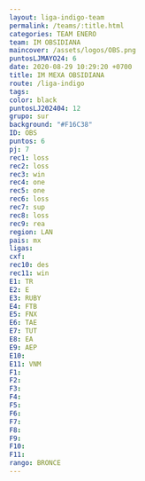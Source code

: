 ```yaml
---
layout: liga-indigo-team
permalink: /teams/:title.html
categories: TEAM ENERO
team: IM OBSIDIANA
maincover: /assets/logos/OBS.png
puntosLJMAYO24: 6
date: 2020-08-29 10:29:20 +0700
title: IM MEXA OBSIDIANA
route: /liga-indigo
tags: 
color: black
puntosLJ202404: 12
grupo: sur
background: "#F16C38"
ID: OBS
puntos: 6
pj: 7
rec1: loss
rec2: loss
rec3: win
rec4: one
rec5: one
rec6: loss
rec7: sup
rec8: loss
rec9: rea
region: LAN
pais: mx
ligas: 
cxf: 
rec10: des
rec11: win
E1: TR
E2: E
E3: RUBY
E4: FTB
E5: FNX
E6: TAE
E7: TUT
E8: EA
E9: AEP
E10: 
E11: VNM
F1: 
F2: 
F3: 
F4: 
F5: 
F6: 
F7: 
F8: 
F9: 
F10: 
F11: 
rango: BRONCE
---
```

